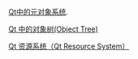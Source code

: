  
[Qt中的元对象系统](https://zhuanlan.zhihu.com/p/61303678).

[Qt 中的对象树(Object Tree)](https://zhuanlan.zhihu.com/p/43523879)

[Qt 资源系统（Qt Resource System）](https://zhuanlan.zhihu.com/p/60457016)
